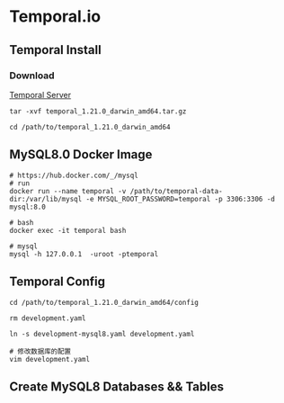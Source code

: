 # Temporal.io

## Temporal Install

### Download
[Temporal Server](https://github.com/temporalio/temporal/releases)

```shell
tar -xvf temporal_1.21.0_darwin_amd64.tar.gz

cd /path/to/temporal_1.21.0_darwin_amd64
```

## MySQL8.0 Docker Image
```shell
# https://hub.docker.com/_/mysql
# run 
docker run --name temporal -v /path/to/temporal-data-dir:/var/lib/mysql -e MYSQL_ROOT_PASSWORD=temporal -p 3306:3306 -d mysql:8.0

# bash
docker exec -it temporal bash

# mysql
mysql -h 127.0.0.1  -uroot -ptemporal
```

## Temporal Config
```shell
cd /path/to/temporal_1.21.0_darwin_amd64/config

rm development.yaml

ln -s development-mysql8.yaml development.yaml

# 修改数据库的配置
vim development.yaml
```

## Create MySQL8 Databases && Tables
